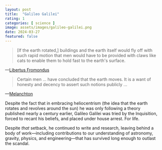 ```yaml
---
layout: post
title:  "Galileo Galilei"
rating: 1
categories: [ science ]
image: assets/images/galileo-galilei.png
date: 2024-03-27
featured: false
---
```


> [If the earth rotated,] buildings and the earth itself would fly off with such rapid motion that men would have to be provided with claws like cats to enable them to hold fast to the earth's surface.

—[Libertus Fromondus](https://patricktaylor.com/libertus-fromundus)

> Certain men ... have concluded that the earth moves. It is a want of honesty and decency to assert such notions publicly ...

—[Melanchton](https://en.wikisource.org/wiki/Page:Popular_Science_Monthly_Volume_8.djvu/410)

Despite the fact that in embracing heliocentrism (the idea that the earth rotates and revolves around the sun) he was only following a theory published nearly a century earlier, Galileo Galilei was tried by the Inquisition, forced to recant his beliefs, and placed under house arrest. For life.

Despite _that_ setback, he continued to write and research, leaving behind a body of work—including contributions to our understanding of astronomy, gravity, physics, and engineering—that has survived long enough to outlast the scandal.
